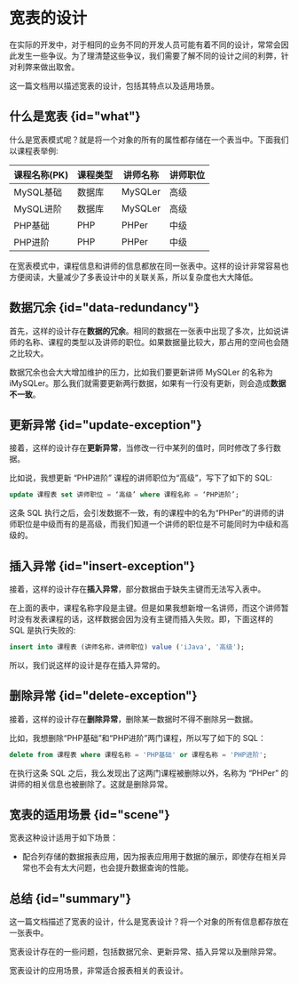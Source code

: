 # 宽表的设计

在实际的开发中，对于相同的业务不同的开发人员可能有着不同的设计，常常会因此发生一些争议。为了理清楚这些争议，我们需要了解不同的设计之间的利弊，针对利弊来做出取舍。

这一篇文档用以描述宽表的设计，包括其特点以及适用场景。

## 什么是宽表 {id="what"}

什么是宽表模式呢？就是将一个对象的所有的属性都存储在一个表当中。下面我们以课程表举例:

| 课程名称(PK) | 课程类型 | 讲师名称    | 讲师职位 |
|----------|------|---------|------|
| MySQL基础  | 数据库  | MySQLer | 高级   |
| MySQL进阶  | 数据库  | MySQLer | 高级   |
| PHP基础    | PHP  | PHPer   | 中级   |
| PHP进阶    | PHP  | PHPer   | 中级   |


在宽表模式中，课程信息和讲师的信息都放在同一张表中。这样的设计非常容易也方便阅读，大量减少了多表设计中的关联关系，所以复杂度也大大降低。

## 数据冗余 {id="data-redundancy"}

首先，这样的设计存在**数据的冗余**。相同的数据在一张表中出现了多次，比如说讲师的名称、课程的类型以及讲师的职位。如果数据量比较大，那占用的空间也会随之比较大。

数据冗余也会大大增加维护的压力，比如我们要更新讲师 MySQLer 的名称为 iMySQLer。那么我们就需要更新两行数据，如果有一行没有更新，则会造成**数据不一致**。

## 更新异常 {id="update-exception"}

接着，这样的设计存在**更新异常**，当修改一行中某列的值时，同时修改了多行数据。

比如说，我想更新 “PHP进阶” 课程的讲师职位为“高级”，写下了如下的 SQL:

```sql
update 课程表 set 讲师职位 = ‘高级’ where 课程名称 = ‘PHP进阶’;
```

这条 SQL 执行之后，会引发数据不一致，有的课程中的名为“PHPer”的讲师的讲师职位是中级而有的是高级，而我们知道一个讲师的职位是不可能同时为中级和高级的。

## 插入异常 {id="insert-exception"}

接着，这样的设计存在**插入异常**，部分数据由于缺失主键而无法写入表中。

在上面的表中，课程名称字段是主键。但是如果我想新增一名讲师，而这个讲师暂时没有发表课程的话，这样数据会因为没有主键而插入失败。即，下面这样的 SQL 是执行失败的:

```sql
insert into 课程表 (讲师名称，讲师职位) value ('iJava', '高级');
```

所以，我们说这样的设计是存在插入异常的。

## 删除异常 {id="delete-exception"}

接着，这样的设计存在**删除异常**，删除某一数据时不得不删除另一数据。

比如，我想删除“PHP基础”和“PHP进阶”两门课程，所以写了如下的 SQL：

```sql
delete from 课程表 where 课程名称 = 'PHP基础' or 课程名称 = 'PHP进阶';
```

在执行这条 SQL 之后，我么发现出了这两门课程被删除以外，名称为 “PHPer” 的讲师的相关信息也被删除了。这就是删除异常。

## 宽表的适用场景 {id="scene"}

宽表这种设计适用于如下场景：

- 配合列存储的数据报表应用，因为报表应用用于数据的展示，即使存在相关异常也不会有太大问题，也会提升数据查询的性能。

## 总结 {id="summary"}

这一篇文档描述了宽表的设计，什么是宽表设计？将一个对象的所有信息都存放在一张表中。

宽表设计存在的一些问题，包括数据冗余、更新异常、插入异常以及删除异常。

宽表设计的应用场景，非常适合报表相关的表设计。